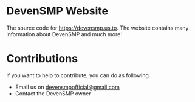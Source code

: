# DevenSMP Website
The source code for https://devensmp.us.to. The website contains many information about DevenSMP and much more!

# Contributions
If you want to help to contribute, you can do as following
- Email us on devensmpofficial@gmail.com
- Contact the DevenSMP owner
